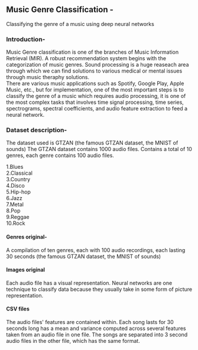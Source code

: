 ## Music Genre Classification -
Classifying the genre of a music using deep neural networks

### Introduction-
Music Genre classification is one of the branches of Music Information Retrieval (MIR). 
A robust recommendation system begins with the categorization of music genres. Sound processing is a huge reaseach area 
through which we can find solutions to various medical or mental issues through music theraphy solutions.<br>
There are various music applications such as Spotify, Google Play, Apple Music, etc., but for implementation, one of the most 
important steps is to classify the genre of a music which requires audio processing, it is one of the most complex tasks that 
involves time signal processing, time series, spectrograms, spectral coefficients, and audio feature extraction to feed a neural network.

### Dataset description-
The dataset used is GTZAN (the famous GTZAN dataset, the MNIST of sounds)
The GTZAN dataset contains 1000 audio files. Contains a total of 10 genres, each genre contains 100 audio files.<br>

1.Blues<br>
2.Classical<br>
3.Country<br>
4.Disco<br>
5.Hip-hop<br>
6.Jazz<br>
7.Metal<br>
8.Pop<br>
9.Reggae<br>
10.Rock<br>

#### Genres original-
A compilation of ten genres, each with 100 audio recordings, each lasting 30 seconds (the famous GTZAN dataset, the MNIST of sounds)

#### Images original
Each audio file has a visual representation. Neural networks are one technique to classify data because 
they usually take in some form of picture representation.

#### CSV files
The audio files' features are contained within. Each song lasts for 30 seconds long has a mean and variance 
computed across several features taken from an audio file in one file. The songs are separated into 3 second 
audio files in the other file, which has the same format.

